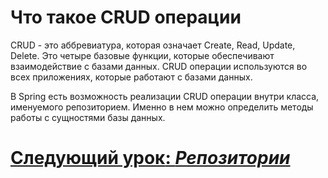 # Что такое CRUD операции

CRUD - это аббревиатура, которая означает Create, Read, Update, Delete. Это четыре базовые функции, которые обеспечивают взаимодействие с базами данных. CRUD операции используются во всех приложениях, которые работают с базами данных. 

В Spring есть возможность реализации CRUD операции внутри класса, именуемого репозиторием. Именно в нем можно определить
методы работы с сущностями базы данных.

# [**Следующий урок**: *Репозитории*](repositories.md)